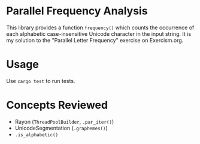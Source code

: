 # Parallel Frequency Analysis
This library provides a function `frequency()` which counts the occurrence of each alphabetic case-insensitive Unicode character in the input string. It is my solution to the "Parallel Letter Frequency" exercise on Exercism.org.

# Usage
Use `cargo test` to run tests.

# Concepts Reviewed
- Rayon (`ThreadPoolBuilder`, `.par_iter()`) 
- UnicodeSegmentation (`.graphemes()`)
- `.is_alphabetic()`
